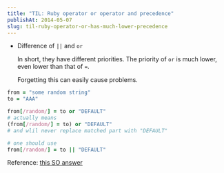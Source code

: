 ```yaml
---
title: "TIL: Ruby operator or operator and precedence"
publishAt: 2014-05-07
slug: til-ruby-operator-or-has-much-lower-precedence
---
```


- Difference of `||` and `or`

    In short, they have different priorities.
    The priority of `or` is much lower, even lower than that of `=`.

    Forgetting this can easily cause problems.

~~~ ruby
from = "some random string"
to = "AAA"

from[/random/] = to or "DEFAULT"
# actually means
(from[/random/] = to) or "DEFAULT"
# and wlil never replace matched part with "DEFAULT"

# one should use
from[/random/] = to || "DEFAULT"
~~~

Reference: [this SO answer](http://stackoverflow.com/a/21060235/327815)
